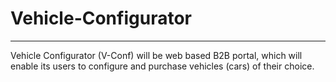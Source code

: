 # Vehicle-Configurator

------------

Vehicle Configurator (V-Conf) will be web based B2B portal, which will enable its users to configure and purchase vehicles (cars) of their choice.
